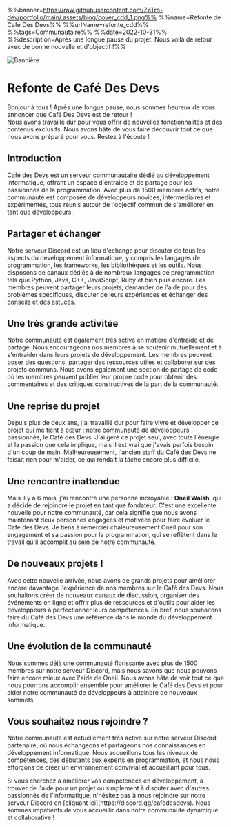 %%banner=https://raw.githubusercontent.com/ZeTro-dev/portfolio/main/.assets/blog/cover_cdd_1.png%%
%%name=Refonte de Café Des Devs%%
%%urlName=refonte_cdd%%
%%tags=Communautaire%%
%%date=2022-10-31%%
%%description=Après une longue pause du projet. Nous voilà de retour avec de bonne nouvelle et d'objectif !%%

![Bannière](https://raw.githubusercontent.com/ZeTro-dev/portfolio/main/.assets/blog/banner_cdd_1.png)
# Refonte de Café Des Devs
Bonjour à tous ! Après une longue pause, nous sommes heureux de vous annoncer que Café Des Devs est de retour ! </br>Nous avons travaillé dur pour vous offrir de nouvelles fonctionnalités et des contenus exclusifs. Nous avons hâte de vous faire découvrir tout ce que nous avons préparé pour vous. Restez à l'écoute !

## Introduction
<p>Café des Devs est un serveur communautaire dédié au développement informatique, offrant un espace d'entraide et de partage pour les passionnés de la programmation. Avec plus de 1500 membres actifs, notre communauté est composée de développeurs novices, intermédiaires et expérimentés, tous réunis autour de l'objectif commun de s'améliorer en tant que développeurs.</p>

## Partager et échanger
<p>Notre serveur Discord est un lieu d'échange pour discuter de tous les aspects du développement informatique, y compris les langages de programmation, les frameworks, les bibliothèques et les outils. Nous disposons de canaux dédiés à de nombreux langages de programmation tels que Python, Java, C++, JavaScript, Ruby et bien plus encore. Les membres peuvent partager leurs projets, demander de l'aide pour des problèmes spécifiques, discuter de leurs expériences et échanger des conseils et des astuces.</p>

## Une très grande activitée
<p>Notre communauté est également très active en matière d'entraide et de partage. Nous encourageons nos membres à se soutenir mutuellement et à s'entraider dans leurs projets de développement. Les membres peuvent poser des questions, partager des ressources utiles et collaborer sur des projets communs. Nous avons également une section de partage de code où les membres peuvent publier leur propre code pour obtenir des commentaires et des critiques constructives de la part de la communauté.</p>

## Une reprise du projet
<p>Depuis plus de deux ans, j'ai travaillé dur pour faire vivre et développer ce projet qui me tient à cœur : notre communauté de développeurs passionnés, le Café des Devs. J'ai géré ce projet seul, avec toute l'énergie et la passion que cela implique, mais il est vrai que j'avais parfois besoin d'un coup de main. Malheureusement, l'ancien staff du Café des Devs ne faisait rien pour m'aider, ce qui rendait la tâche encore plus difficile.</p>

## Une rencontre inattendue
Mais il y a 6 mois, j'ai rencontré une personne incroyable : **Oneil Walsh**, qui a décidé de rejoindre le projet en tant que fondateur. C'est une excellente nouvelle pour notre communauté, car cela signifie que nous avons maintenant deux personnes engagées et motivées pour faire évoluer le Café des Devs. Je tiens à remercier chaleureusement Oneil pour son engagement et sa passion pour la programmation, qui se reflètent dans le travail qu'il accomplit au sein de notre communauté.

## De nouveaux projets !
<p>Avec cette nouvelle arrivée, nous avons de grands projets pour améliorer encore davantage l'expérience de nos membres sur le Café des Devs. Nous souhaitons créer de nouveaux canaux de discussion, organiser des événements en ligne et offrir plus de ressources et d'outils pour aider les développeurs à perfectionner leurs compétences. En bref, nous souhaitons faire du Café des Devs une référence dans le monde du développement informatique.</p>

## Une évolution de la communauté
<p>Nous sommes déjà une communauté florissante avec plus de 1500 membres sur notre serveur Discord, mais nous savons que nous pouvons faire encore mieux avec l'aide de Oneil. Nous avons hâte de voir tout ce que nous pourrons accomplir ensemble pour améliorer le Café des Devs et pour aider notre communauté de développeurs à atteindre de nouveaux sommets.</p>

## Vous souhaitez nous rejoindre ?
<p>Notre communauté est actuellement très active sur notre serveur Discord partenaire, où nous échangeons et partageons nos connaissances en développement informatique. Nous accueillons tous les niveaux de compétences, des débutants aux experts en programmation, et nous nous efforçons de créer un environnement convivial et accueillant pour tous.</p>
<p>Si vous cherchez à améliorer vos compétences en développement, à trouver de l'aide pour un projet ou simplement à discuter avec d'autres passionnés de l'informatique, n'hésitez pas à nous rejoindre sur notre serveur Discord en [cliquant ici](https://discord.gg/cafedesdevs). Nous sommes impatients de vous accueillir dans notre communauté dynamique et collaborative !</p>



